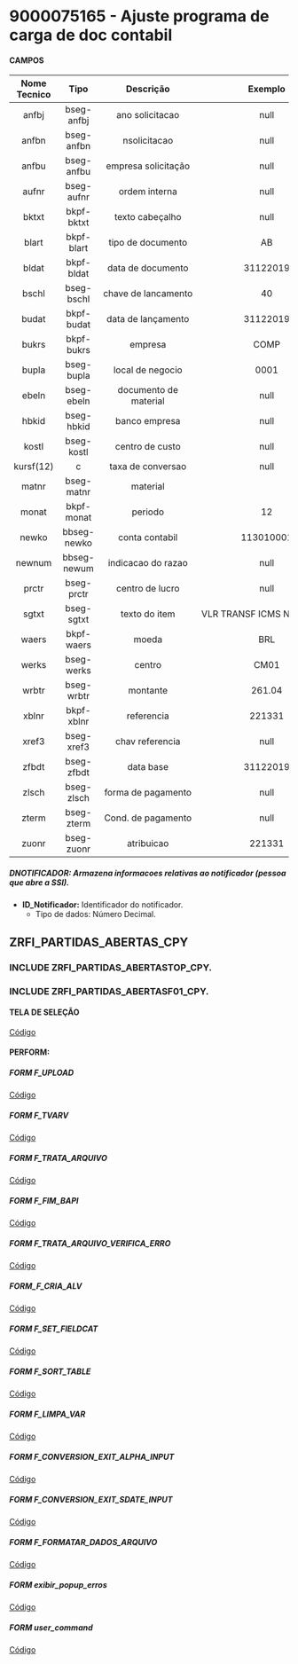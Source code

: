 # 9000075165 - Ajuste programa de carga de doc contabil

#### CAMPOS

Nome Tecnico  |Tipo	        |Descrição 	          |Exemplo
:-----------: | :----------:|:-------------------:|:-----------:
anfbj	    |bseg-anfbj	|ano solicitacao	|null 
anfbn	    |bseg-anfbn	|nsolicitacao	|null 
anfbu	    |bseg-anfbu	|empresa solicitação	|null 
aufnr	    |bseg-aufnr	|ordem interna	|null 
bktxt	    |bkpf-bktxt	|texto cabeçalho	|null 
blart	    |bkpf-blart	|tipo de documento	|AB 
bldat	    |bkpf-bldat	|data de documento	|31122019 
bschl	    |bseg-bschl	|chave de lancamento	|40 
budat	    |bkpf-budat	|data de lançamento	|31122019 
bukrs	    |bkpf-bukrs	|empresa	|COMP 
bupla	    |bseg-bupla	|local de negocio	|0001 
ebeln	    |bseg-ebeln	|documento de material	|null	 
hbkid	    |bseg-hbkid	|banco empresa	|null 
kostl	    |bseg-kostl	|centro de custo	|null 
kursf(12)	|c	|taxa de conversao	|null 
matnr	    |bseg-matnr	|material|	
monat	    |bkpf-monat	|periodo	|12 
newko	    |bbseg-newko	|conta contabil	|113010001 
newnum	    |bbseg-newum	|indicacao do razao	|null 
prctr	    |bseg-prctr	|centro de lucro	|null 
sgtxt	    |bseg-sgtxt	|texto do item	|VLR TRANSF ICMS NF 221331
waers	    |bkpf-waers	|moeda|	BRL 
werks	    |bseg-werks	|centro	|CM01 
wrbtr	    |bseg-wrbtr	|montante|	261.04 
xblnr	    |bkpf-xblnr|	referencia|	221331 
xref3	    |bseg-xref3	|chav referencia	|null 
zfbdt	    |bseg-zfbdt|	data base	|31122019 
zlsch	    |bseg-zlsch|	forma de pagamento|	null 
zterm	    |bseg-zterm	|Cond. de pagamento	|null 
zuonr	    |bseg-zuonr|	atribuicao|	221331 


##### DNOTIFICADOR: Armazena informacoes relativas ao notificador (pessoa que abre a SSI).<br>
* **ID_Notificador:** Identificador do notificador.<br>
    - Tipo de dados: Número Decimal.




## ZRFI_PARTIDAS_ABERTAS_CPY


### INCLUDE ZRFI_PARTIDAS_ABERTASTOP_CPY.

    

### INCLUDE ZRFI_PARTIDAS_ABERTASF01_CPY.

####  TELA DE SELEÇÃO

  [Código](https://github.com/danielasalomao/ajustecarga/blob/master/teladeselecao.txt)

####  PERFORM:

##### FORM F_UPLOAD

 [Código](https://github.com/danielasalomao/ajustecarga/blob/master/form_f_upload.txt)

##### FORM F_TVARV

 [Código](https://github.com/danielasalomao/ajustecarga/blob/master/form_f_tvarv.txt)

##### FORM F_TRATA_ARQUIVO

 [Código](https://github.com/danielasalomao/ajustecarga/blob/master/f_trata_arquivo.txt)

##### FORM F_FIM_BAPI

 [Código](https://github.com/danielasalomao/ajustecarga/blob/master/form_f_fim_bapi.txt)

##### FORM F_TRATA_ARQUIVO_VERIFICA_ERRO

 [Código](https://github.com/danielasalomao/ajustecarga/blob/master/f_trata_arquivo_verfifica_erro.txt)

##### FORM_F_CRIA_ALV

 [Código](https://github.com/danielasalomao/ajustecarga/blob/master/form_f_cria_alv.txt)

##### FORM F_SET_FIELDCAT

 [Código](https://github.com/danielasalomao/ajustecarga/blob/master/form_f_set_fieldcast.txt)

##### FORM F_SORT_TABLE

 [Código](https://github.com/danielasalomao/ajustecarga/blob/master/form_f_sort_table.txt)

##### FORM F_LIMPA_VAR

 [Código](https://github.com/danielasalomao/ajustecarga/blob/master/form_f_limpa_var.txt)

##### FORM F_CONVERSION_EXIT_ALPHA_INPUT

 [Código](https://github.com/danielasalomao/ajustecarga/blob/master/f_conversion_exit_alpha_input.txt)

##### FORM F_CONVERSION_EXIT_SDATE_INPUT

 [Código](https://github.com/danielasalomao/ajustecarga/blob/master/f_conversion_exit_sdate_input.txt)

##### FORM F_FORMATAR_DADOS_ARQUIVO

 [Código](https://github.com/danielasalomao/ajustecarga/blob/master/f_formatar_dados_arquivo.txt)
 
 ##### FORM exibir_popup_erros
 
  [Código](https://github.com/danielasalomao/ajustecarga/blob/master/f_exibir_popup_erros.txt)
 
 ##### FORM user_command
 
  [Código](https://github.com/danielasalomao/ajustecarga/blob/master/f_user_command.txt)
    
